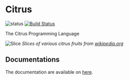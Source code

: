 # Citrus
![status](https://img.shields.io/badge/status-Concept-white)
[![Build Status](https://travis-ci.com/citrus-lang/citrus.svg?branch=main)](https://travis-ci.com/citrus-lang/citrus)

The Citrus Programming Language

![Slice](https://upload.wikimedia.org/wikipedia/commons/thumb/e/e0/Citrus_fruits.jpg/1024px-Citrus_fruits.jpg)
*Slices of various citrus fruits from [wikipedia.org](https://simple.wikipedia.org/wiki/List_of_citrus_fruits)*

## Documentations
The documentation are available on [here](https://citrus-lang.github.io/citrus).
